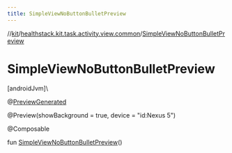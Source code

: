 ```yaml
---
title: SimpleViewNoButtonBulletPreview
---
```

//[kit](../../index.html)/[healthstack.kit.task.activity.view.common](index.html)/[SimpleViewNoButtonBulletPreview](-simple-view-no-button-bullet-preview.html)



# SimpleViewNoButtonBulletPreview



[androidJvm]\




@[PreviewGenerated](../healthstack.kit.annotation/-preview-generated/index.html)



@Preview(showBackground = true, device = &quot;id:Nexus 5&quot;)



@Composable



fun [SimpleViewNoButtonBulletPreview](-simple-view-no-button-bullet-preview.html)()




